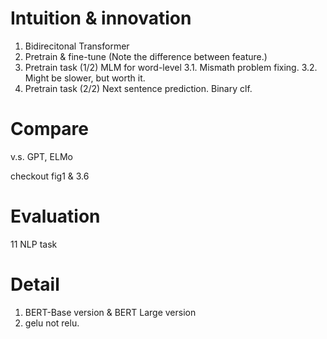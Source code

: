 # Intuition & innovation
1. Bidirecitonal Transformer
2. Pretrain & fine-tune (Note the difference between feature.)
3. Pretrain task (1/2) MLM for word-level
3.1. Mismath problem fixing.
3.2. Might be slower, but worth it.
4. Pretrain task (2/2) Next sentence prediction.
Binary clf.

# Compare
v.s. GPT, ELMo 

checkout fig1 & 3.6

# Evaluation

11 NLP task

# Detail
1. BERT-Base version & BERT Large version
2. gelu not relu.
